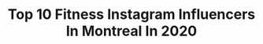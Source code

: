---
title: Top 10 Fitness Instagram Influencers In Montreal In 2020
description: >-
  Find top fitness Instagram influencers in Montreal in 2020. Most popular hashtags: #fitness #montreal #sport #yoga.
platform: Instagram
profiles:
  - username: "corinnelaframboise"
    fullname: >-
      Corinne Laframboise
    location: "Canada"
    followers: 5745
    engagement: 564
    commentsToLikes: 0.057139
    id: ck6tszr917r670j718v1nbq8n
    verified: false
    hashtags: "#champion, #version2, #quarantine, #confinement"
  - username: "thechicacademic"
    fullname: >-
      Dr. Mary M. | Ottawa 🇨🇦
    location: "Canada"
    followers: 18960
    engagement: 460
    commentsToLikes: 0.264447
    id: ck5zv1sil3fqm0i14favxtahy
    verified: false
    hashtags: "#thirstythursday, #wineglass, #winepassion, #lessonlearned"
  - username: "tnt__mma"
    fullname: >-
      Nordine taleb
    location: "Canada"
    followers: 13680
    engagement: 318
    commentsToLikes: 0.023968
    id: ck135cmcl0t1q0i19xz5d7f4w
    verified: true
    hashtags: "#baseblocks, #wrestling, #yoga, #fitness"
  - username: "beautybycarlydara"
    fullname: >-
      Carly Dara 🦋 LIVE GIVEAWAYS 🎉
    location: "Canada"
    followers: 13409
    engagement: 551
    commentsToLikes: 0.512203
    id: ckap3770h1u6z0i78g1580xik
    verified: false
    hashtags: "#vitamiccday"
  - username: "candied_chocolate"
    fullname: >-
      BRENDA 📍Montreal 🇨🇦
    location: "Canada"
    followers: 31683
    engagement: 189
    commentsToLikes: 0.204782
    id: ck13bs4y0wwou0i19gdpg4i2k
    verified: false
    hashtags: "#teepeetent, #momsofinstagram, #momtog, #momtruths"
  - username: "cp0031"
    fullname: >-
      Carey Price
    location: "Canada"
    followers: 231407
    engagement: 1269
    commentsToLikes: 0.009125
    id: ck0uabddxbr7c0i19i6r8055r
    verified: true
    hashtags: "#allout, #girldad, #bellletstalk, #feedkidsnow"
  - username: "caylinleia"
    fullname: >-
      Caylin Leia
    location: "Canada"
    followers: 7404
    engagement: 1005
    commentsToLikes: 0.080957
    id: ck8t688fxcml10j78e4g9wkj5
    verified: false
    hashtags: "#worldcircusday, #planche, #deutschland, #visitbavaria"
  - username: "vinceriendeau"
    fullname: >-
      Vincent Riendeau
    location: "Canada"
    followers: 17025
    engagement: 1115
    commentsToLikes: 0.010377
    id: ck6udqdv6mk4e0j71wb856oav
    verified: true
    hashtags: "#beach, #studentathelte, #matching, #workout"
  - username: "mariegabrielle.r"
    fullname: >-
      𝓜𝓪𝓻𝓲𝓮-𝓖𝓪𝓫𝓻𝓲𝓮𝓵𝓵𝓮
    location: "Canada"
    followers: 39651
    engagement: 384
    commentsToLikes: 0.109646
    id: ckap8djm0nuss0i78ajf2m0sb
    verified: false
    hashtags: "#redwhiteandblue, #modellifestyle, #fypage, #niceview"
  - username: "princess_jade_"
    fullname: >-
      Princess Jade
    location: "Canada"
    followers: 59371
    engagement: 133
    commentsToLikes: 0.038245
    id: ck5cfcz8gmpjq0i11t1b2jp4s
    verified: false
    hashtags: "#stayactive, #thailandtravel, #uluwatu, #sanurhotel"
---